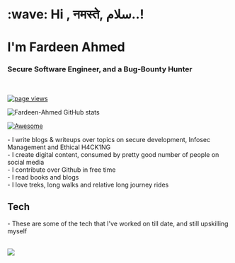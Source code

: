 <h1 align="left" id="macropower-title">:wave: Hi , नमस्ते, سلام..! </h1>
<h1 align="left" id="macropower-title">I'm Fardeen Ahmed</h1>
<h3 align="left">Secure Software Engineer, and a Bug-Bounty Hunter</h3>
 <p align="left">
<a href="https://github.com/fardeen-ahmed">
<img src="https://komarev.com/ghpvc/?username=macropower" alt="page views" />
</a>

![Fardeen-Ahmed GitHub stats](https://github-readme-stats.vercel.app/api?username=fardeen-ahmed&show_icons=true&theme=radical)

</a>
<a href="#">
<img alt="Awesome" src="https://awesome.re/mentioned-badge.svg">
</a>
</p>
- I write blogs & writeups over topics on secure development, Infosec Management and Ethical H4CK1NG<br>
- I create digital content, consumed by pretty good number of people on social media <br>
- I contribute over Github in free time<br>
- I read books and blogs<br>
- I love treks, long walks and relative long journey rides
 <h2 align="left" id="macropower-tech">Tech</h2>
- These are some of the tech that I've worked on till date, and still upskilling myself
<p align="left">
  <a href="https://skillicons.dev">
    <br>
    <img src="https://skillicons.dev/icons?i=python,go,java,ansible,jenkins,aws,docker,kubernetes,docker,azure,vim,intellij,debian,powershell,mysql" />
  </a>
</p>
